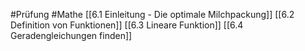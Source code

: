 #Prüfung #Mathe 
[[6.1 Einleitung - Die optimale Milchpackung]]
[[6.2 Definition von Funktionen]]
[[6.3 Lineare Funktion]]
[[6.4 Geradengleichungen finden]]